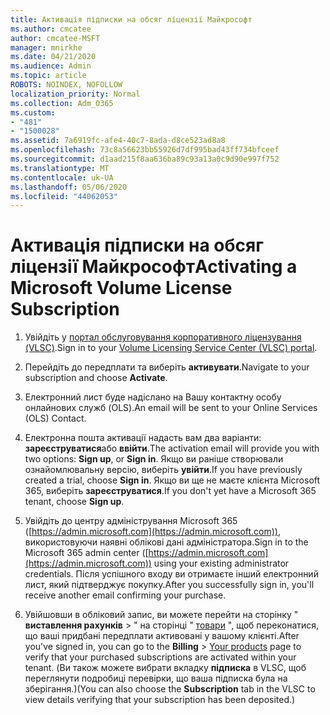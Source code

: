 ```yaml
---
title: Активація підписки на обсяг ліцензії Майкрософт
ms.author: cmcatee
author: cmcatee-MSFT
manager: mnirkhe
ms.date: 04/21/2020
ms.audience: Admin
ms.topic: article
ROBOTS: NOINDEX, NOFOLLOW
localization_priority: Normal
ms.collection: Adm_O365
ms.custom:
- "481"
- "1500028"
ms.assetid: 7a6919fc-afe4-40c7-8ada-d8ce523ad8a8
ms.openlocfilehash: 73c8a56623bb55926d7df995bad43ff734bfceef
ms.sourcegitcommit: d1aad215f8aa636ba89c93a13a0c9d90e997f752
ms.translationtype: MT
ms.contentlocale: uk-UA
ms.lasthandoff: 05/06/2020
ms.locfileid: "44062053"
---
```

# <a name="activating-a-microsoft-volume-license-subscription"></a><span data-ttu-id="823cd-102">Активація підписки на обсяг ліцензії Майкрософт</span><span class="sxs-lookup"><span data-stu-id="823cd-102">Activating a Microsoft Volume License Subscription</span></span>

1. <span data-ttu-id="823cd-103">Увійдіть у [портал обслуговування корпоративного ліцензування (VLSC)](https://go.microsoft.com/fwlink/p/?LinkId=329762).</span><span class="sxs-lookup"><span data-stu-id="823cd-103">Sign in to your [Volume Licensing Service Center (VLSC) portal](https://go.microsoft.com/fwlink/p/?LinkId=329762).</span></span>

2. <span data-ttu-id="823cd-104">Перейдіть до передплати та виберіть **активувати**.</span><span class="sxs-lookup"><span data-stu-id="823cd-104">Navigate to your subscription and choose **Activate**.</span></span>

3. <span data-ttu-id="823cd-105">Електронний лист буде надіслано на Вашу контактну особу онлайнових служб (OLS).</span><span class="sxs-lookup"><span data-stu-id="823cd-105">An email will be sent to your Online Services (OLS) Contact.</span></span>

4. <span data-ttu-id="823cd-106">Електронна пошта активації надасть вам два варіанти: **зареєструватися**або **ввійти**.</span><span class="sxs-lookup"><span data-stu-id="823cd-106">The activation email will provide you with two options: **Sign up**, or **Sign in**.</span></span> <span data-ttu-id="823cd-107">Якщо ви раніше створювали ознайомлювальну версію, виберіть **увійти**.</span><span class="sxs-lookup"><span data-stu-id="823cd-107">If you have previously created a trial, choose **Sign in**.</span></span> <span data-ttu-id="823cd-108">Якщо ви ще не маєте клієнта Microsoft 365, виберіть **зареєструватися**.</span><span class="sxs-lookup"><span data-stu-id="823cd-108">If you don't yet have a Microsoft 365 tenant, choose **Sign up**.</span></span>

5. <span data-ttu-id="823cd-109">Увійдіть до центру адміністрування Microsoft 365 ([https://admin.microsoft.com](https://admin.microsoft.com)), використовуючи наявні облікові дані адміністратора.</span><span class="sxs-lookup"><span data-stu-id="823cd-109">Sign in to the Microsoft 365 admin center ([https://admin.microsoft.com](https://admin.microsoft.com)) using your existing administrator credentials.</span></span> <span data-ttu-id="823cd-110">Після успішного входу ви отримаєте інший електронний лист, який підтверджує покупку.</span><span class="sxs-lookup"><span data-stu-id="823cd-110">After you successfully sign in, you'll receive another email confirming your purchase.</span></span>

6. <span data-ttu-id="823cd-111">Увійшовши в обліковий запис, ви можете перейти на сторінку " **виставлення рахунків** \> " на сторінці " [товари](https://go.microsoft.com/fwlink/p/?linkid=842054) ", щоб переконатися, що ваші придбані передплати активовані у вашому клієнті.</span><span class="sxs-lookup"><span data-stu-id="823cd-111">After you've signed in, you can go to the **Billing** \> [Your products](https://go.microsoft.com/fwlink/p/?linkid=842054) page to verify that your purchased subscriptions are activated within your tenant.</span></span> <span data-ttu-id="823cd-112">(Ви також можете вибрати вкладку **підписка** в VLSC, щоб переглянути подробиці перевірки, що ваша підписка була на зберігання.)</span><span class="sxs-lookup"><span data-stu-id="823cd-112">(You can also choose the **Subscription** tab in the VLSC to view details verifying that your subscription has been deposited.)</span></span>
